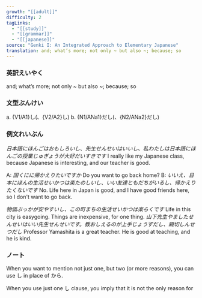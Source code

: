 ```yaml
---
growth: "[[adult]]"
difficulty: 2
tagLinks:
  - "[[study]]"
  - "[[grammar]]"
  - "[[japanese]]"
source: "Genki I: An Integrated Approach to Elementary Japanese"
translation: and; what’s more; not only ~ but also ~; because; so
---
```

### 英訳えいやく	

and; what’s more; not only ~ but also ~; because; so
### 文型ぶんけい

a. {V1/A1}し(、{V2/A2}し)
b. {N1/ANa1}だし(、{N2/ANa2}だし)
### 例文れいぶん

*日本語にほんごはおもしろいし、先生せんせいはいいし、私わたしは日本語にほんごの授業じゅぎょうが大好だいすきです* I really like my Japanese class, because Japanese is interesting, and our teacher is good.

A: *国くにに帰かえりたいですか* Do you want to go back home?
B: *いいえ、日本にほんの生活せいかつは楽たのしいし、いい友達ともだちがいるし、帰かえりたくないです* No. Life here in Japan is good, and I have good friends here, so I don't want to go back.

*物価ぶっかが安やすいし、この町まちの生活せいかつは楽らくです* Life in this city is easygoing. Things are inexpensive, for one thing.
*山下先生やましたせんせいはいい先生せんせいです。教おしえるのが上手じょうずだし、親切しんせつだし* Professor Yamashita is a great teacher. He is good at teaching, and he is kind.
### ノート

When you want to mention not just one, but two (or more reasons), you can use し in place of から.

When you use just one し clause, you imply that it is not the only reason for